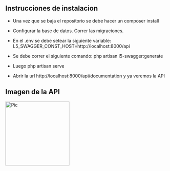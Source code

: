 
## Instrucciones de instalacion

- Una vez que se baja el repositorio se debe hacer un composer install
- Configurar la base de datos. Correr las migraciones.
- En el .env se debe setear la siguiente variable:
  L5_SWAGGER_CONST_HOST=http://localhost:8000/api

- Se debe correr el siguiente comando: php artisan l5-swagger:generate
- Luego php artisan serve
- Abrir la url http://localhost:8000/api/documentation y ya veremos la API

## Imagen de la API

<img src="/Capture.png" alt="Pic" height="200" width="200">